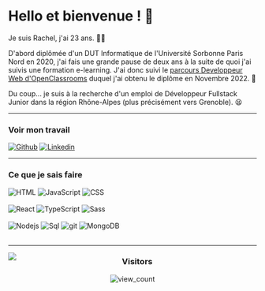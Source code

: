 # Hello et bienvenue ! 👋

Je suis Rachel, j'ai 23 ans. 🙋‍♀️

D'abord diplômée d'un DUT Informatique de l'Université Sorbonne Paris Nord en 2020, j'ai fais une grande pause de deux ans à la suite de quoi j'ai suivis une formation e-learning. J'ai donc suivi le [parcours Developpeur Web d'OpenClassrooms](https://openclassrooms.com/fr/paths/717-developpeur-web) duquel j'ai obtenu le diplôme en Novembre 2022. 📜

Du coup... je suis à la recherche d'un emploi de Développeur Fullstack Junior dans la région Rhône-Alpes (plus précisément vers Grenoble). 😫

---

### Voir mon travail

[![Github](https://img.shields.io/badge/-Github-000?style=for-the-badge&logo=Github&logoColor=white)](https://github.com/barthRachel)
[![Linkedin](https://img.shields.io/badge/-LinkedIn-blue?style=for-the-badge&logo=Linkedin&logoColor=white)](https://www.linkedin.com/in/rachel-barthelery/)

---

### Ce que je sais faire

<p>
  <img alt="HTML" src="https://img.shields.io/badge/html5-%23E34F26.svg?style=for-the-badge&logo=html5&logoColor=white" />
  <img alt="JavaScript" src="https://img.shields.io/badge/javascript-%23323330.svg?style=for-the-badge&logo=javascript&logoColor=%23F7DF1E" />
  <img alt="CSS" src="https://img.shields.io/badge/CSS-239120?&style=for-the-badge&logo=css3&logoColor=white" />
  <br><br>
  <img alt="React" src="https://img.shields.io/badge/-React-45b8d8?style=for-the-badge&logo=react&logoColor=white" />
  <img alt="TypeScript" src="https://img.shields.io/badge/-TypeScript-007ACC?style=for-the-badge&logo=typescript&logoColor=white" />
  <img alt="Sass" src="https://img.shields.io/badge/-Sass-CC6699?style=for-the-badge&logo=sass&logoColor=white" />
   <br><br>
  <img alt="Nodejs" src="https://img.shields.io/badge/-Nodejs-43853d?style=for-the-badge&logo=Node.js&logoColor=white" />
  <img alt="Sql" src="https://img.shields.io/badge/-SQL-0079d6?style=for-the-badge&logo=mysql&logoColor=white" />
  <img alt="git" src="https://img.shields.io/badge/-Git-F05032?style=for-the-badge&logo=git&logoColor=white" />
  <img alt="MongoDB" src="https://img.shields.io/badge/-MongoDB-13aa52?style=for-the-badge&logo=mongodb&logoColor=white" />
<br><br>
</p>

---

<img align="left" src="https://github-readme-stats.vercel.app/api/top-langs/?username=rachelBarth&layout=compact&show_icons=true&title_color=fff&icon_color=79ff97&text_color=9f9f9f&bg_color=151515&show_icons=true&count_private=true&hide_border=true">


<div align="center"><h3 align="center">Visitors</h3><img src="https://profile-counter.glitch.me/%7BLeoglme%7D/count.svg" alt="view_count" /></div>
<!--
**barthRachel/barthRachel** is a ✨ _special_ ✨ repository because its `README.md` (this file) appears on your GitHub profile.

Here are some ideas to get you started:

- 🔭 I’m currently working on ...
- 🌱 I’m currently learning ...
- 👯 I’m looking to collaborate on ...
- 🤔 I’m looking for help with ...
- 💬 Ask me about ...
- 📫 How to reach me: ...
- 😄 Pronouns: ...
- ⚡ Fun fact: ...
-->
